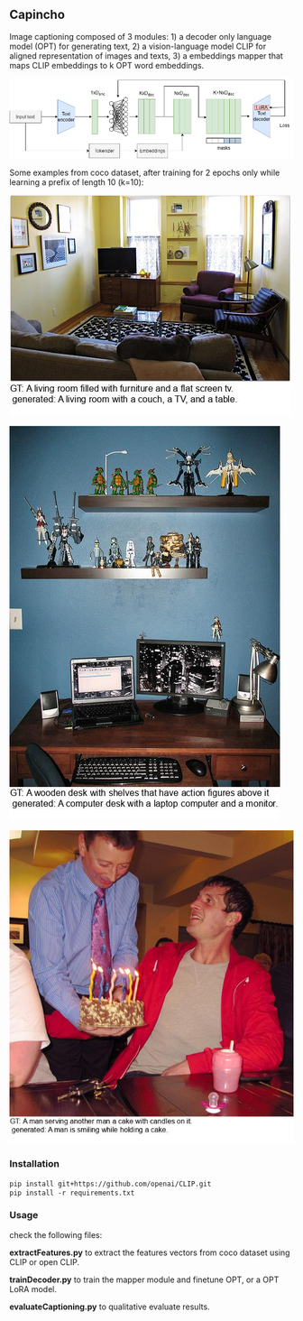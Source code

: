 ## Capincho ##

Image captioning composed of 3 modules: 1) a decoder only language model (OPT) for generating text, 2) a vision-language model CLIP for aligned representation of images and texts, 3) a embeddings mapper 
that maps CLIP embeddings to k OPT word embeddings.  

![captioning model pipeline](figs/mapper.png)

Some examples from coco dataset, after training for 2 epochs only while learning a prefix of length 10 (k=10):

![image 1](figs/captions_000000139684.jpg)

![image 2](figs/captions_000000246308.jpg)

![image 3](figs/captions_000000391722.jpg)

### Installation ###
````angular2html
pip install git+https://github.com/openai/CLIP.git
pip install -r requirements.txt
````


### Usage ###
check the following files:

**extractFeatures.py** to extract the features vectors from coco dataset using CLIP or open CLIP.

**trainDecoder.py**  to train the mapper module and finetune OPT, or a OPT LoRA model.

**evaluateCaptioning.py** to qualitative evaluate results.

